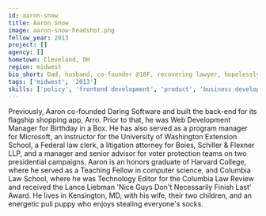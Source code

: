 ```yaml
---
id: aaron-snow
title: Aaron Snow
image: aaron-snow-headshot.png
fellow_year: 2013
project: []
agency: []
hometown: Cleveland, OH
region: midwest
bio_short: Dad, husband, co-founder @18F, recovering lawyer, hopelessly loyal Cleveland sports fan.
tags: ['midwest', '2013']
skills: ['policy', 'frontend development', 'product', 'business development', 'backend development']
---
```


Previously, Aaron co-founded Daring Software and built the back-end for its flagship shopping app, Arro.  Prior to that, he was Web Development Manager for Birthday in a Box.  He has also served as a program manager for Microsoft, an instructor for the University of Washington Extension School, a Federal law clerk, a litigation attorney for Boies, Schiller & Flexner LLP, and a manager and senior advisor for voter protection teams on two presidential campaigns.  Aaron is an honors graduate of Harvard College, where he served as a Teaching Fellow in computer science, and Columbia Law School, where he was Technology Editor for the Columbia Law Review and received the Lance Liebman 'Nice Guys Don't Necessarily Finish Last' Award.  He lives in Kensington, MD, with his wife, their two children, and an energetic puli puppy who enjoys stealing everyone's socks.
